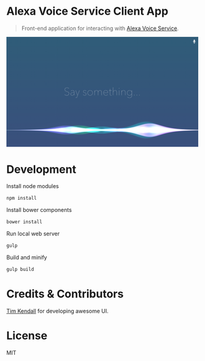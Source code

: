# Alexa Voice Service Client App

> Front-end application for interacting with [Alexa Voice Service](https://developer.amazon.com/appsandservices/solutions/alexa/alexa-voice-service).

<img src="./src/screenshot.png" width="500">

# Development

Install node modules

```bash
npm install
```

Install bower components

```bash
bower install
```

Run local web server

```bash
gulp
```

Build and minify

```bash
gulp build
```

# Credits & Contributors

[Tim Kendall](https://github.com/timkendall/) for developing awesome UI.

# License

MIT
